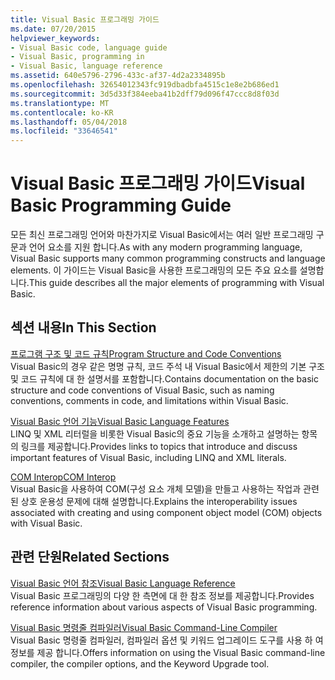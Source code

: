 ```yaml
---
title: Visual Basic 프로그래밍 가이드
ms.date: 07/20/2015
helpviewer_keywords:
- Visual Basic code, language guide
- Visual Basic, programming in
- Visual Basic, language reference
ms.assetid: 640e5796-2796-433c-af37-4d2a2334895b
ms.openlocfilehash: 32654012343fc919dbadbfa4515c1e8e2b686ed1
ms.sourcegitcommit: 3d5d33f384eeba41b2dff79d096f47ccc8d8f03d
ms.translationtype: MT
ms.contentlocale: ko-KR
ms.lasthandoff: 05/04/2018
ms.locfileid: "33646541"
---
```

# <a name="visual-basic-programming-guide"></a><span data-ttu-id="8c2c5-102">Visual Basic 프로그래밍 가이드</span><span class="sxs-lookup"><span data-stu-id="8c2c5-102">Visual Basic Programming Guide</span></span>
<span data-ttu-id="8c2c5-103">모든 최신 프로그래밍 언어와 마찬가지로 Visual Basic에서는 여러 일반 프로그래밍 구문과 언어 요소를 지원 합니다.</span><span class="sxs-lookup"><span data-stu-id="8c2c5-103">As with any modern programming language, Visual Basic supports many common programming constructs and language elements.</span></span> <span data-ttu-id="8c2c5-104">이 가이드는 Visual Basic을 사용한 프로그래밍의 모든 주요 요소를 설명합니다.</span><span class="sxs-lookup"><span data-stu-id="8c2c5-104">This guide describes all the major elements of programming with Visual Basic.</span></span>  
  
## <a name="in-this-section"></a><span data-ttu-id="8c2c5-105">섹션 내용</span><span class="sxs-lookup"><span data-stu-id="8c2c5-105">In This Section</span></span>  
 [<span data-ttu-id="8c2c5-106">프로그램 구조 및 코드 규칙</span><span class="sxs-lookup"><span data-stu-id="8c2c5-106">Program Structure and Code Conventions</span></span>](../../visual-basic/programming-guide/program-structure/program-structure-and-code-conventions.md)  
 <span data-ttu-id="8c2c5-107">Visual Basic의 경우 같은 명명 규칙, 코드 주석 내 Visual Basic에서 제한의 기본 구조 및 코드 규칙에 대 한 설명서를 포함합니다.</span><span class="sxs-lookup"><span data-stu-id="8c2c5-107">Contains documentation on the basic structure and code conventions of Visual Basic, such as naming conventions, comments in code, and limitations within Visual Basic.</span></span>  
  
 [<span data-ttu-id="8c2c5-108">Visual Basic 언어 기능</span><span class="sxs-lookup"><span data-stu-id="8c2c5-108">Visual Basic Language Features</span></span>](../../visual-basic/programming-guide/language-features/index.md)  
 <span data-ttu-id="8c2c5-109">LINQ 및 XML 리터럴을 비롯한 Visual Basic의 중요 기능을 소개하고 설명하는 항목의 링크를 제공합니다.</span><span class="sxs-lookup"><span data-stu-id="8c2c5-109">Provides links to topics that introduce and discuss important features of Visual Basic, including LINQ and XML literals.</span></span>  
  
 [<span data-ttu-id="8c2c5-110">COM Interop</span><span class="sxs-lookup"><span data-stu-id="8c2c5-110">COM Interop</span></span>](../../visual-basic/programming-guide/com-interop/index.md)  
 <span data-ttu-id="8c2c5-111">Visual Basic을 사용하여 COM(구성 요소 개체 모델)을 만들고 사용하는 작업과 관련된 상호 운용성 문제에 대해 설명합니다.</span><span class="sxs-lookup"><span data-stu-id="8c2c5-111">Explains the interoperability issues associated with creating and using component object model (COM) objects with Visual Basic.</span></span>  
  
## <a name="related-sections"></a><span data-ttu-id="8c2c5-112">관련 단원</span><span class="sxs-lookup"><span data-stu-id="8c2c5-112">Related Sections</span></span>  
 [<span data-ttu-id="8c2c5-113">Visual Basic 언어 참조</span><span class="sxs-lookup"><span data-stu-id="8c2c5-113">Visual Basic Language Reference</span></span>](../../visual-basic/language-reference/index.md)  
 <span data-ttu-id="8c2c5-114">Visual Basic 프로그래밍의 다양 한 측면에 대 한 참조 정보를 제공합니다.</span><span class="sxs-lookup"><span data-stu-id="8c2c5-114">Provides reference information about various aspects of Visual Basic programming.</span></span>  
  
 [<span data-ttu-id="8c2c5-115">Visual Basic 명령줄 컴파일러</span><span class="sxs-lookup"><span data-stu-id="8c2c5-115">Visual Basic Command-Line Compiler</span></span>](../../visual-basic/reference/command-line-compiler/index.md)  
 <span data-ttu-id="8c2c5-116">Visual Basic 명령줄 컴파일러, 컴파일러 옵션 및 키워드 업그레이드 도구를 사용 하 여 정보를 제공 합니다.</span><span class="sxs-lookup"><span data-stu-id="8c2c5-116">Offers information on using the Visual Basic command-line compiler, the compiler options, and the Keyword Upgrade tool.</span></span>

